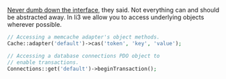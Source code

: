 
[Never dumb down the interface](http://www.catb.org/esr/writings/taouu/html/ch01s03.html), they said. 
Not everything can and should be abstracted away. In li3 we allow you to access underlying
objects wherever possible.

```php
// Accessing a memcache adapter's object methods.
Cache::adapter('default')->cas('token', 'key', 'value');

// Accessing a database connections PDO object to 
// enable transactions.
Connections::get('default')->beginTransaction();
```
